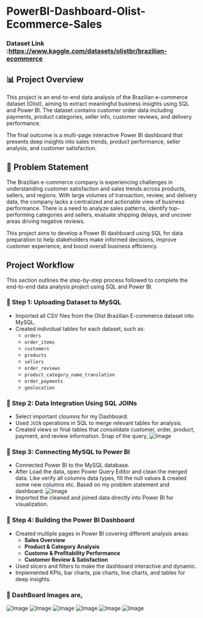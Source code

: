 # PowerBI-Dashboard-Olist-Ecommerce-Sales

### Dataset Link :https://www.kaggle.com/datasets/olistbr/brazilian-ecommerce

## 📊 Project Overview

This project is an end-to-end data analysis of the Brazilian e-commerce dataset (Olist), aiming to extract meaningful business insights using SQL and Power BI. The dataset contains customer order data including payments, product categories, seller info, customer reviews, and delivery performance.

The final outcome is a multi-page interactive Power BI dashboard that presents deep insights into sales trends, product performance, seller analysis, and customer satisfaction.

## 📌 Problem Statement

The Brazilian e-commerce company is experiencing challenges in understanding customer satisfaction and sales trends across products, sellers, and regions. With large volumes of transaction, review, and delivery data, the company lacks a centralized and actionable view of business performance. There is a need to analyze sales patterns, identify top-performing categories and sellers, evaluate shipping delays, and uncover areas driving negative reviews.

This project aims to develop a Power BI dashboard using SQL for data preparation to help stakeholders make informed decisions, improve customer experience, and boost overall business efficiency.

## Project Workflow

This section outlines the step-by-step process followed to complete the end-to-end data analysis project using SQL and Power BI.

### 🔹 Step 1: Uploading Dataset to MySQL
- Imported all CSV files from the Olist Brazilian E-commerce dataset into MySQL.
- Created individual tables for each dataset, such as:
  - `orders`
  - `order_items`
  - `customers`
  - `products`
  - `sellers`
  - `order_reviews`
  - `product_category_name_translation`
  - `order_payments`
  - `geolocation`

### 🔹 Step 2: Data Integration Using SQL JOINs
- Select important cloumns for my Dashboard.
- Used `JOIN` operations in SQL to merge relevant tables for analysis.
- Created views or final tables that consolidate customer, order, product, payment, and review information.
  Snap of the query,
 ![Image](https://github.com/user-attachments/assets/55056fe5-0979-4b6b-af3a-6b19c84ac8d3)

### 🔹 Step 3: Connecting MySQL to Power BI
- Connected Power BI to the MySQL database.
- After Load the data, open Power Query Editor and clean the merged data. Like verify all columns data types, fill the null values & created some new columns etc. Based on my problem statement and dashboard.
![Image](https://github.com/user-attachments/assets/e798cf34-2c13-4275-b062-e8610cd6b269)
- Imported the cleaned and joined data directly into Power BI for visualization.

### 🔹 Step 4: Building the Power BI Dashboard
- Created multiple pages in Power BI covering different analysis areas:
  - **Sales Overview**
  - **Product & Category Analysis**
  - **Custome & Profitability Performance**
  - **Customer Review & Satisfaction**
- Used slicers and filters to make the dashboard interactive and dynamic.
- Implemented KPIs, bar charts, pie charts, line charts, and tables for deep insights.

### 🔹 DashBoard Images are,
![Image](https://github.com/user-attachments/assets/f064bd36-89f1-4cb0-881c-4f21da7b26d8)
![Image](https://github.com/user-attachments/assets/0d670d75-a838-40f3-a4a2-e8a4a8143b3a)
![Image](https://github.com/user-attachments/assets/749a31c2-8b70-42be-bd2d-efcf55bef3bd)
![Image](https://github.com/user-attachments/assets/4ca7bddb-4a9a-481c-a6b5-2602ec19c6cc)
![Image](https://github.com/user-attachments/assets/70da8c7f-0736-4fde-be5d-261331d9f119)
![Image](https://github.com/user-attachments/assets/cba60ea4-1341-4ac2-a573-62ae9efdfe2a)



